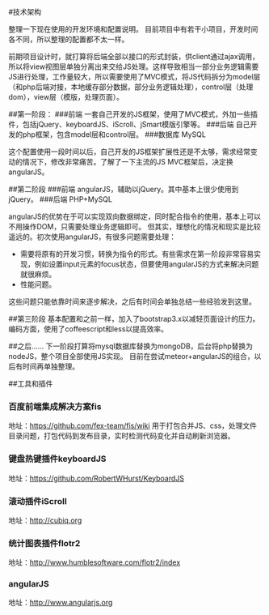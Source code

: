 #技术架构

整理一下现在使用的开发环境和配置说明。
目前项目中有若干小项目，开发时间各不同，所以整理的配置都不太一样。



前期项目设计时，就打算将后端全部以接口的形式封装，供client通过ajax调用，所以将view视图层单独分离出来交给JS处理。这样导致相当一部分业务逻辑需要JS进行处理，工作量较大，所以需要使用了MVC模式，将JS代码拆分为model层（和php后端对接，本地缓存部分数据，部分业务逻辑处理），control层（处理dom），view层（模版，处理页面）。

##第一阶段：
###前端
一套自己开发的JS框架，使用了MVC模式，外加一些插件，包括jQuery、keyboardJS、iScroll、jSmart模版引擎等。
###后端
自己开发的php框架，包含model层和control层。
###数据库
MySQL

这个配置使用一段时间以后，自己开发的JS框架扩展性还是不太够，需求经常变动的情况下，修改非常痛苦。了解了一下主流的JS MVC框架后，决定换angularJS。

##第二阶段
###前端
angularJS，辅助以jQuery。其中基本上很少使用到jQuery。
###后端
PHP+MySQL

angularJS的优势在于可以实现双向数据绑定，同时配合指令的使用，基本上可以不用操作DOM，只需要处理业务逻辑即可。
但其实，理想化的情况和现实是比较遥远的。初次使用angularJS，有很多问题需要处理：

* 需要将原有的开发习惯，转换为指令的形式。有些需求在第一阶段非常容易实现，例如设置input元素的focus状态，但要使用angularJS的方式来解决问题就很麻烦。
* 性能问题。

这些问题只能依靠时间来逐步解决，之后有时间会单独总结一些经验发到这里。

##第三阶段
基本配置和之前一样，加入了bootstrap3.x以减轻页面设计的压力。编码方面，使用了coffeescript和less以提高效率。

##之后……
下一阶段打算将mysql数据库替换为mongoDB，后台将php替换为nodeJS，整个项目全部使用JS实现。
目前在尝试meteor+angularJS的组合，以后有时间再单独整理。


##工具和插件

### 百度前端集成解决方案fis
地址：https://github.com/fex-team/fis/wiki
用于打包合并JS、css，处理文件目录问题，打包代码到发布目录，实时检测代码变化并自动刷新浏览器。

### 键盘热键插件keyboardJS
地址：https://github.com/RobertWHurst/KeyboardJS

### 滚动插件iScroll
地址：http://cubiq.org

### 统计图表插件flotr2
地址：http://www.humblesoftware.com/flotr2/index

### angularJS
地址：http://www.angularjs.org

